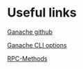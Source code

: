 # Useful links

[Ganache github](https://github.com/trufflesuite/ganache)

[Ganache CLI options](https://github.com/trufflesuite/ganache#startup-options)

[RPC-Methods](https://github.com/trufflesuite/ganache/blob/develop/src/chains/ethereum/ethereum/RPC-METHODS.md)
